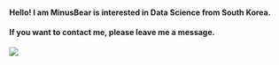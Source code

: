 #### Hello! I am MinusBear is interested in Data Science from South Korea.

#### If you want to contact me, please leave me a message.

<img src="https://img.shields.io/badge/Android-3DDC84?style=flat-square&logo=Android&logoColor=white"/>
